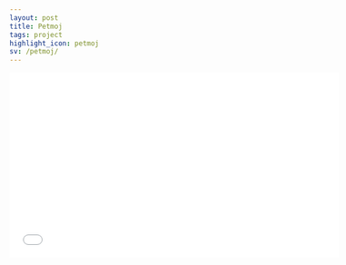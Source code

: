 ```yaml
---
layout: post
title: Petmoj
tags: project
highlight_icon: petmoj
sv: /petmoj/
---
```


<div class="video-wrapper"><iframe src="//player.vimeo.com/video/152847479?title=0&amp;byline=0&amp;portrait=0" width="580" height="326" frameborder="0" webkitallowfullscreen mozallowfullscreen allowfullscreen></iframe></div>
